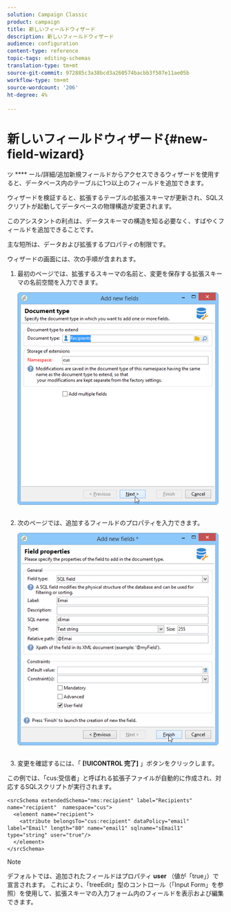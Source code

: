 ```yaml
---
solution: Campaign Classic
product: campaign
title: 新しいフィールドウィザード
description: 新しいフィールドウィザード
audience: configuration
content-type: reference
topic-tags: editing-schemas
translation-type: tm+mt
source-git-commit: 972885c3a38bcd3a260574bacbb3f507e11ae05b
workflow-type: tm+mt
source-wordcount: '206'
ht-degree: 4%

---
```



# 新しいフィールドウィザード{#new-field-wizard}

ツ **** ール/詳細/追加新規フィールドからアクセスできるウィザードを使用すると、データベース内のテーブルに1つ以上のフィールドを追加できます。

ウィザードを検証すると、拡張するテーブルの拡張スキーマが更新され、SQLスクリプトが起動してデータベースの物理構造が変更されます。

このアシスタントの利点は、データスキーマの構造を知る必要なく、すばやくフィールドを追加できることです。

主な短所は、データおよび拡張するプロパティの制限です。

ウィザードの画面には、次の手順が含まれます。

1. 最初のページでは、拡張するスキーマの名前と、変更を保存する拡張スキーマの名前空間を入力できます。

   ![](assets/d_ncs_integration_schema_addfield.png)

1. 次のページでは、追加するフィールドのプロパティを入力できます。

   ![](assets/d_ncs_integration_schema_addfield2.png)

1. 変更を確認するには、「 **[!UICONTROL 完了]** 」ボタンをクリックします。

この例では、「cus:受信者」と呼ばれる拡張子ファイルが自動的に作成され、対応するSQLスクリプトが実行されます。

```
<srcSchema extendedSchema="nms:recipient" label="Recipients" name="recipient"  namespace="cus">  
  <element name="recipient">    
    <attribute belongsTo="cus:recipient" dataPolicy="email" label="Email" length="80" name="email1" sqlname="sEmail1" type="string" user="true"/>  
  </element>
</srcSchema>
```

>[!NOTE]
>
>デフォルトでは、追加されたフィールドはプロパティ **user** （値が「true」）で宣言されます。 これにより、「treeEdit」型のコントロール（「Input Form」を参照）を使用して、拡張スキーマの入力フォーム内のフィールドを表示および編集できます。

